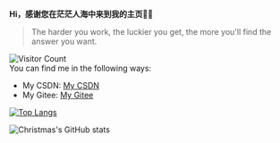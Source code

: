 **Hi，感谢您在茫茫人海中来到我的主页👏🎉**

> The harder you work, the luckier you get, the more you'll find the answer you want.<br>

![Visitor Count](https://profile-counter.glitch.me/CWisdomJ/count.svg)
<br> You can find me in the following ways:

+ My CSDN: [My CSDN](https://blog.csdn.net/qq_60955261)
+ My Gitee: [My Gitee](https://gitee.com/cwisdomj)

[![Top Langs](https://github-readme-stats.vercel.app/api/top-langs/?username=CWisdomJ&layout=compact)](https://github.com/CWisdomJ/github-readme-stats)

![Christmas's GitHub stats](https://github-readme-stats.vercel.app/api?username=CWisdomJ&show_icons=true&theme=tokyonight)


